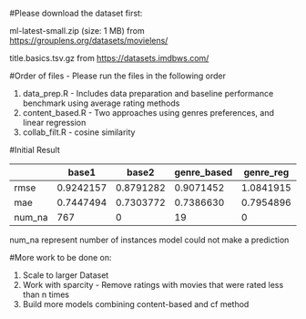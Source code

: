 #Please download the dataset first:

ml-latest-small.zip (size: 1 MB) from https://grouplens.org/datasets/movielens/

title.basics.tsv.gz from https://datasets.imdbws.com/

#Order of files - Please run the files in the following order
1. data_prep.R - Includes data preparation and baseline performance benchmark using average rating methods
2. content_based.R - Two approaches using genres preferences, and linear regression
3. collab_filt.R - cosine similarity

#Initial Result

| |base1|base2|genre_based|genre_reg|cosine_cf|
|---------|---------|---------|---------|---------|---------|
|rmse|0.9242157|0.8791282|0.9071452|1.0841915|2.2944107|
|mae|0.7447494|0.7303772|0.7386630|0.7954896|0.7255709|
|num_na|767|0|19|0|772|

num_na represent number of instances model could not make a prediction

#More work to be done on:
  1. Scale to larger Dataset
  2. Work with sparcity - Remove ratings with movies that were rated less than n times
  3. Build more models combining content-based and cf method
